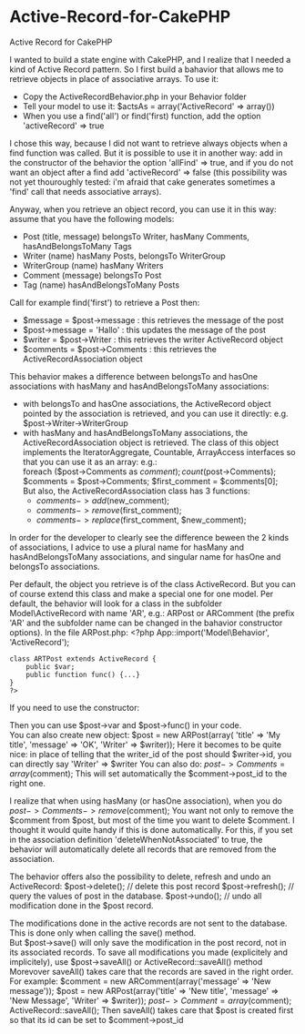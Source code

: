 Active-Record-for-CakePHP
=========================

Active Record for CakePHP

I wanted to build a state engine with CakePHP, and I realize that I needed a kind of Active Record pattern. 
So I first build a bahavior that allows me to retrieve objects in place of associative arrays.
To use it:
* Copy the ActiveRecordBehavior.php in your Behavior folder
* Tell your model to use it: $actsAs = array('ActiveRecord' => array(<options>))
* When you use a find('all') or find('first) function, add the option 'activeRecord' => true

I chose this way, because I did not want to retrieve always objects when a find function was called. 
But it is possible to use it in another way: add in the constructor of the behavior the option 'allFind' => true, and if you do not want an object after a find add 'activeRecord' => false (this possibility was not yet thouroughly tested: i'm afraid that cake generates sometimes a 'find' call that needs associative arrays).

Anyway, when you retrieve an object record, you can use it in this way: assume that you have the following models:
* Post (title, message) belongsTo Writer, hasMany Comments, hasAndBelongsToMany Tags
* Writer (name) hasMany Posts, belongsTo WriterGroup
* WriterGroup (name) hasMany Writers
* Comment (message) belongsTo Post
* Tag (name) hasAndBelongsToMany Posts

Call for example find('first') to retrieve a Post then:
* $message = $post->message : this retrieves the message of the post
* $post->message = 'Hallo' : this updates the message of the post
* $writer = $post->Writer : this retrieves the writer ActiveRecord object
* $comments = $post->Comments : this retrieves the ActiveRecordAssociation object

This behavior makes a difference between belongsTo and hasOne associations with hasMany and hasAndBelongsToMany associations:
* with belongsTo and hasOne associations, the ActiveRecord object pointed by the association is retrieved, and you can use
it directly: e.g. $post->Writer->WriterGroup
* with hasMany and hasAndBelongsToMany associations, the ActiveRecordAssociation object is retrieved. The class of this object implements the IteratorAggregate, Countable, ArrayAccess interfaces so that you can use it as an array:
e.g.:  
foreach ($post->Comments as $comment);  
count($post->Comments);  
$comments = $post->Comments; $first_comment = $comments[0];  
But also, the ActiveRecordAssociation class has 3 functions:
  * $comments->add($new_comment);
  * $comments->remove($first_comment);
  * $comments->replace($first_comment, $new_comment);

In order for the developer to clearly see the difference beween the 2 kinds of associations, I advice to use a plural name for hasMany and hasAndBelongsToMany associations, and singular name for hasOne and belongsTo associations.

Per default, the object you retrieve is of the class ActiveRecord. But you can of course extend this class and make a special one for one model.
Per default, the behavior will look for a class in the subfolder Model\ActiveRecord with name 'AR<model name>', e.g.: ARPost or ARComment (the prefix 'AR' and the subfolder name can be changed in the bahavior constructor options).
In the file ARPost.php:
    <?php
    App::import('Model\Behavior', 'ActiveRecord');
    
    class ARTPost extends ActiveRecord {
        public $var;
        public function func() {...}
    }
    ?>

If you need to use the constructor:
    <?php
    public function __construct(array $record, array $options = array()) {
       parent::__construct($record, $options);
       ...
    }
    ?>

Then you can use $post->var and $post->func() in your code.  
You can also create new object:
    $post = new ARPost(array(
       'title' => 'My title',
       'message' => 'OK',
       'Writer' => $writer));
Here it becomes to be quite nice: in place of telling that the writer_id of the post should $writer->id, you can directly say 'Writer' => $writer
You can also do:
    $post->Comments = array($comment);
This will set automatically the $comment->post_id to the right one. 

I realize that when using hasMany (or hasOne association), when you do
    $post->Comments->remove($comment);
You want not only to remove the $comment from $post, but most of the time you want to delete $comment. 
I thought it would quite handy if this is done automatically. For this, if you set in the association definition 'deleteWhenNotAssociated' to true, the behavior will automatically delete all records that are removed from the association.

The behavior offers also the possibility to delete, refresh and undo an ActiveRecord:
    $post->delete(); // delete this post record
    $post->refresh(); // query the values of post in the database.
    $post->undo(); // undo all modification done in the $post record.
    
The modifications done in the active records are not sent to the database. This is done only when calling the save() method.  
But $post->save() will only save the modification in the post record, not in its associated records. To save all modifications you made (explicitely and implicitely), use $post->saveAll() or ActiveRecord::saveAll() method
Morevover saveAll() takes care that the records are saved in the right order. For example:
    $comment = new ARComment(array('message' => 'New message'));
    $post = new ARPost(array('title' => 'New title', 'message' => 'New Message', 'Writer' => $writer));
    $post->Comment = array($comment);
    ActiveRecord::saveAll();
Then saveAll() takes care that $post is created first so that its id can be set to $comment->post_id

    









